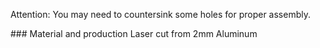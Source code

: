 Attention:
You may need to countersink some holes for proper assembly.

### Material and production
Laser cut from 2mm Aluminum